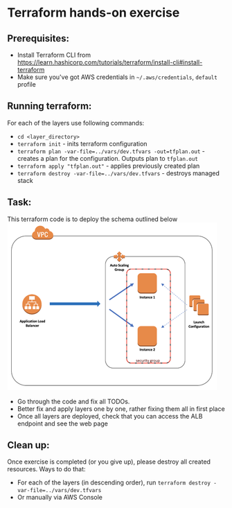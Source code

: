 # Terraform hands-on exercise
## Prerequisites:
* Install Terraform CLI from https://learn.hashicorp.com/tutorials/terraform/install-cli#install-terraform
* Make sure you've got AWS credentials in `~/.aws/credentials`, `default` profile
## Running terraform:
For each of the layers use following commands:
- `cd <layer_directory>`
- `terraform init` - inits terraform configuration
- `terraform plan -var-file=../vars/dev.tfvars -out=tfplan.out` - creates a plan for the configuration. Outputs plan to `tfplan.out`
- `terraform apply "tfplan.out"` - applies previously created plan
- `terraform destroy -var-file=../vars/dev.tfvars` - destroys managed stack
## Task:
This terraform code is to deploy the schema outlined below <br>![img](img/deployment-schema.png)
* Go through the code and fix all TODOs.
* Better fix and apply layers one by one, rather fixing them all in first place
* Once all layers are deployed, check that you can access the ALB endpoint and see the web page
## Clean up:
Once exercise is completed (or you give up), please destroy all created resources. Ways to do that:
* For each of the layers (in descending order), run `terraform destroy -var-file=../vars/dev.tfvars`
* Or manually via AWS Console
